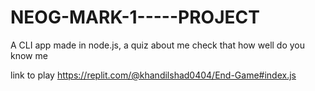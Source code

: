# NEOG-MARK-1-----PROJECT
A CLI app made in node.js, 
a quiz about me check that how well do you know me

link to play https://replit.com/@khandilshad0404/End-Game#index.js
